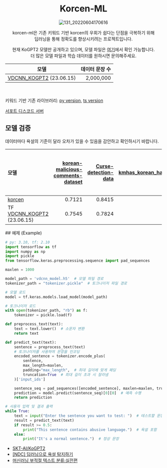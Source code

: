 <div align="center">
  <h1>Korcen-ML</h1>
</div>

<p align="center">
  <img src="https://user-images.githubusercontent.com/85154556/171998341-9a7439c8-122f-4a9f-beb6-0e0b3aad05ed.png" alt="131_20220604170616">
</p>

<p align="center">
  korcen-ml은 기존 키워드 기반 korcen의 우회가 쉽다는 단점을 극복하기 위해<br>
  딥러닝을 통해 정확도를 향상시키려는 프로젝트입니다.
</p>

<p align="center">
  현재 KoGPT2 모델만 공개하고 있으며, 모델 파일은 <a href="https://github.com/KR-korcen/korcen-ml/tree/main/model">여기</a>에서 확인 가능합니다.<br>
  더 많은 모델 파일과 학습 데이터를 원하시면 문의해주세요.
</p>

<div align="center">

| 모델                    | 데이터 문장 수 |
| ---------------------- | -------------: |
| [VDCNN_KOGPT2](https://github.com/KR-korcen/korcen-ml/tree/main/model) (23.06.15) |     2,000,000 |


</div>

<br>

키워드 기반 기존 라이브러리:  [py version](https://github.com/KR-korcen/korcen), [ts version](https://github.com/KR-korcen/korcen.ts)

[서포트 디스코드 서버](https://discord.gg/wyTU3ZQBPE)

## 모델 검증

<p>
  데이터마다 욕설의 기준이 달라 오차가 있을 수 있음을 감안하고 확인하시기 바랍니다.
</p>

<div align="center">

| 모델                                                       | [korean-malicious-comments-dataset](https://github.com/ZIZUN/korean-malicious-comments-dataset) | [Curse-detection-data](https://github.com/2runo/Curse-detection-data) | [kmhas_korean_hate_speech](https://huggingface.co/datasets/jeanlee/kmhas_korean_hate_speech) | [Korean Extremist Website Womad Hate Speech Data](https://www.kaggle.com/datasets/captainnemo9292/korean-extremist-website-womad-hate-speech-data/data) | [LGBT-targeted HateSpeech Comments Dataset (Korean)](https://www.kaggle.com/datasets/junbumlee/lgbt-hatespeech-comments-at-naver-news-korean) |
| :--------------------------------------------------------- | ----------------------------------------------------------------------------------------------: | ---------------------------------------------------------------------------------------: | -------------------------------------------------------------------------------------------------: | ---------------------------------------------------------------------------------------------------------------------------------: | -------------------------------------------------------------------------------------------------------------------------------: |
| [korcen](https://github.com/KR-korcen/korcen)             |                                                                                             0.7121 |                                                                                              0.8415 |                                                                                                   0.6800 |                                                                                                                                   0.6305 |                                                                                                                               0.4479 |
| TF [VDCNN_KOGPT2](https://github.com/KR-korcen/korcen-ml/tree/main/model) (23.06.15) |                                                                                             0.7545 |                                                                                              0.7824 |                                                                                                          |                                                                                                                                   0.7055 |                                                                                                                               0.6875 |
</div>
## 예제 (Example)

```python
# py: 3.10, tf: 2.10
import tensorflow as tf
import numpy as np
import pickle
from tensorflow.keras.preprocessing.sequence import pad_sequences

maxlen = 1000

model_path = 'vdcnn_model.h5'  # 모델 파일 경로
tokenizer_path = "tokenizer.pickle"  # 토크나이저 파일 경로

# 모델 로드
model = tf.keras.models.load_model(model_path)

# 토크나이저 로드
with open(tokenizer_path, "rb") as f:
    tokenizer = pickle.load(f)

def preprocess_text(text):
    text = text.lower()  # 소문자 변환
    return text

def predict_text(text):
    sentence = preprocess_text(text)
    # 토크나이저를 사용하여 문장을 인코딩
    encoded_sentence = tokenizer.encode_plus(
        sentence,
        max_length=maxlen,
        padding="max_length",  # 최대 길이에 맞게 패딩
        truncation=True  # 최대 길이 초과 시 잘라냄
    )['input_ids']

    sentence_seq = pad_sequences([encoded_sentence], maxlen=maxlen, truncating="post")
    prediction = model.predict(sentence_seq)[0][0]  # 예측 수행
    return prediction

# 사용자 입력 및 결과 출력
while True:
    text = input("Enter the sentence you want to test: ")  # 테스트할 문장 입력
    result = predict_text(text)
    if result >= 0.5:
        print("This sentence contains abusive language.")  # 욕설 포함
    else:
        print("It's a normal sentence.")  # 정상 문장
```

- [SKT-AI/KoGPT2](https://github.com/SKT-AI/KoGPT2)
- [[NDC] 딥러닝으로 욕설 탐지하기](https://youtu.be/K4nU7yXy7R8)
- [머신러닝 부적절 텍스트 분류:실전편](https://medium.com/watcha/%EB%A8%B8%EC%8B%A0%EB%9F%AC%EB%8B%9D-%EB%B6%80%EC%A0%81%EC%A0%88-%ED%85%8D%EC%8A%A4%ED%8A%B8-%EB%B6%84%EB%A5%98-%EC%8B%A4%EC%A0%84%ED%8E%B8-57587ecfae78)
